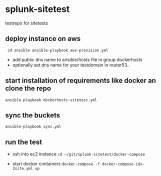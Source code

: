 # splunk-sitetest
testrepo for sitetests

## deploy instance on aws

``
cd ansible
ansible-playbook aws-provision.yml``

- add public dns name to ansible/hosts file in group dockerhosts
- optionally set dns name for your testdomain in router53..

## start installation of requirements like docker an clone the repo

``ansible-playbook dockerhosts-sitetest.yml``

## sync the buckets

 ``ansible-playbook sync.yml``

## run the test

- ssh into ec2 instance
 ``cd ~/git/splunk-sitetest/docker-compose``

- start docker containers
 ``docker-compose -f docker-compose-idx-2site.yml up``
